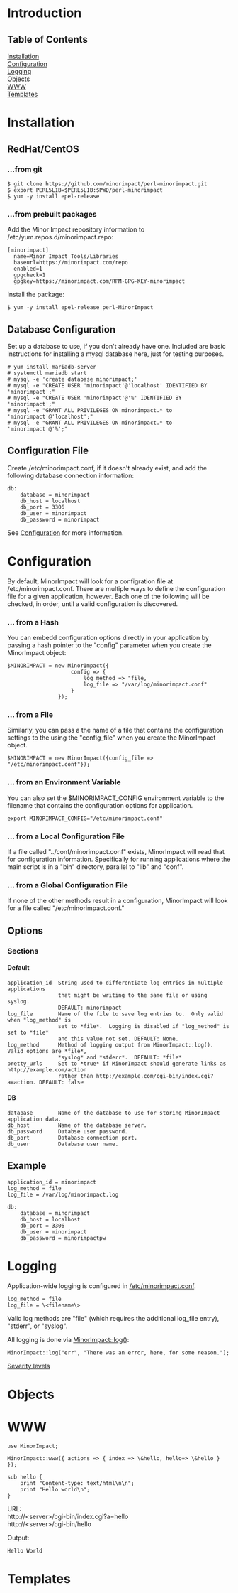 # Introduction

## Table of Contents

[Installation](#installation)  
[Configuration](#configuration)  
[Logging](#logging)  
[Objects](#objects)  
[WWW](#www)  
[Templates](#templates)  

# Installation

## RedHat/CentOS

### ...from git

```
$ git clone https://github.com/minorimpact/perl-minorimpact.git
$ export PERL5LIB=$PERL5LIB:$PWD/perl-minorimpact
$ yum -y install epel-release
```

### ...from prebuilt packages

Add the Minor Impact repository information to /etc/yum.repos.d/minorimpact.repo:

```
[minorimpact]
  name=Minor Impact Tools/Libraries
  baseurl=https://minorimpact.com/repo
  enabled=1
  gpgcheck=1
  gpgkey=https://minorimpact.com/RPM-GPG-KEY-minorimpact
```
Install the package:
```
$ yum -y install epel-release perl-MinorImpact
```

## Database Configuration

Set up a database to use, if you don't already have one.  Included are basic instructions for installing a mysql database here, just for testing purposes.

```
# yum install mariadb-server
# systemctl mariadb start
# mysql -e 'create database minorimpact;'
# mysql -e "CREATE USER 'minorimpact'@'localhost' IDENTIFIED BY 'minorimpact';"
# mysql -e "CREATE USER 'minorimpact'@'%' IDENTIFIED BY 'minorimpact';"
# mysql -e "GRANT ALL PRIVILEGES ON minorimpact.* to 'minorimpact'@'localhost';"
# mysql -e "GRANT ALL PRIVILEGES ON minorimpact.* to 'minorimpact'@'%';"
```

## Configuration File

Create /etc/minorimpact.conf, if it doesn't already exist, and add the following database connection information:

```
db:
    database = minorimpact
    db_host = localhost
    db_port = 3306
    db_user = minorimpact
    db_password = minorimpact
```	

See [Configuration](#configuration) for more information.

# Configuration

By default, MinorImpact will look for a configration file at /etc/minorimpact.conf.  There are multiple ways to define 
the configuration file for a given application, however.  Each one of the following will be checked, in order, until a 
valid configuration is discovered.

### ... from a Hash

You can embedd configuration options directly in your application by passing a hash pointer to the "config" parameter when
you create the MinorImpact object:

    $MINORIMPACT = new MinorImpact({
                        config => { 
                            log_method => "file, 
                            log_file => "/var/log/minorimpact.conf" 
                        }
                    });
    
### ... from a File

Similarly, you can pass a the name of a file that contains the configuration settings to the using the "config_file"
when you create the MinorImpact object.

    $MINORIMPACT = new MinorImpact({config_file => "/etc/minorimpact.conf"});
    
### ... from an Environment Variable

You can also set the $MINORIMPACT_CONFIG environment variable to the filename that contains the configuration options for
application.

    export MINORIMPACT_CONFIG="/etc/minorimpact.conf"
    
### ... from a Local Configuration File

If a file called "../conf/minorimpact.conf" exists, MinorImpact will read that for configuration information.  Specifically
for running applications where the main script is in a "bin" directory, parallel to "lib" and "conf".


### ... from a Global Configuration File

If none of the other methods result in a configuration, MinorImpact will look for a file called "/etc/minorimpact.conf."

## Options

### Sections

#### Default

    application_id  String used to differentiate log entries in multiple applications
                    that might be writing to the same file or using syslog. 
                    DEFAULT: minorimpact
    log_file        Name of the file to save log entries to.  Only valid when "log_method" is 
                    set to *file*.  Logging is disabled if "log_method" is set to *file*
                    and this value not set. DEFAULT: None.
    log_method      Method of logging output from MinorImpact::log().  Valid options are *file*, 
                    *syslog* and *stderr*.  DEFAULT: *file*
    pretty_urls     Set to *true* if MinorImpact should generate links as http://example.com/action 
                    rather than http://example.com/cgi-bin/index.cgi?a=action. DEFAULT: false

#### DB

    database        Name of the database to use for storing MinorImpact application data.
    db_host         Name of the database server.
    db_password     Databse user password.
    db_port         Database connection port.
    db_user         Database user name.
    
## Example

```
application_id = minorimpact
log_method = file
log_file = /var/log/minorimpact.log

db:
    database = minorimpact
    db_host = localhost
    db_port = 3306
    db_user = minorimpact
    db_password = minorimpactpw
```	

# Logging

Application-wide logging is configured in [/etc/minorimpact.conf](#configuration).

    log_method = file
    log_file = \<filename\>

Valid log methods are "file" (which requires the additional log_file entry), "stderr", or "syslog".

All logging is done via [MinorImpact::log()](./MinorImpact.md#logseverity_level-message):

    MinorImpact::log("err", "There was an error, here, for some reason.");

[Severity levels](https://en.wikipedia.org/wiki/Syslog#Severity_level)


# Objects

# WWW

    use MinorImpact;

    MinorImpact::www({ actions => { index => \&hello, hello=> \&hello } });

    sub hello {
        print "Content-type: text/html\n\n";
        print "Hello world\n";
    }


URL:  
http://\<server\>/cgi-bin/index.cgi?a=hello  
http://\<server\>/cgi-bin/hello

Output:

    Hello World

# Templates
